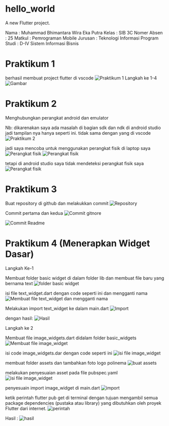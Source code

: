 # hello_world

A new Flutter project.

Nama : Muhammad Bhimantara Wira Eka Putra
Kelas : SIB 3C
Nomer Absen : 25
Matkul : Pemrograman Mobile
Jurusan : Teknologi Informasi
Program Studi : D-IV Sistem Informasi Bisnis



# Praktikum 1
berhasil membuat project flutter di vscode
![Praktikum 1 Langkah ke 1-4](image/Screenshot%202025-10-04%20180518.png)
![Gambar](image/Screenshot%20(267).png)

# Praktikum 2
Menghubungkan perangkat android dan emulator

Nb: dikarenakan saya ada masalah di bagian sdk dan ndk di android studio jadi tampilan nya hanya seperti ini. tidak sama dengan yang di vscode
![Praktikum 2](image/Screenshot%20(268).png)

jadi saya mencoba untuk menggunakan perangkat fisik di laptop saya
![Perangkat fisik](image/Gambar%20WhatsApp%202025-10-06%20pukul%2022.56.37_15e2fd12.jpg)
![Perangkat fisik](image/Gambar%20WhatsApp%202025-10-06%20pukul%2022.56.37_8c61babd.jpg)

tetapi di android studio saya tidak mendeteksi perangkat fisik saya 
![Perangkat fisik](image/Screenshot%20(275).png)

# Praktikum 3

Buat repository di github dan melakukkan commit
![Repository](image/Screenshot%20(270).png)

Commit pertama dan kedua
![Commit gitnore](image/Screenshot%202025-10-04%20181410.png)

![Commit Readme](image/Screenshot%202025-10-04%20181410.png)


# Praktikum 4 (Menerapkan Widget Dasar)
Langkah Ke-1

Membuat folder basic widget di dalam folder lib dan membuat file baru yang bernama text
![folder basic widget](image/Screenshot%202025-10-06%20232949.png)

isi file text_widget.dart dengan code seperti ini dan mengganti nama
![Membuat file text_widget dan mengganti nama](image/Screenshot%202025-10-06%20233028.png)

Melakukan import text_widget ke dalam main.dart
![Import](image/Screenshot%202025-10-06%20234047.png)

dengan hasil:
![Hasil](image/Screenshot%20(272).png)

Langkah ke 2

Membuat file image_widgets.dart didalam folder basic_widgets
![Membuat file image_widget](image/Screenshot%202025-10-06%20234255.png)

isi code image_widgets.dar dengan code seperti ini
![isi file image_widget](image/Screenshot%202025-10-06%20234431.png)


membuat folder assets dan tambahkan foto logo polinema
![buat assets](image/Screenshot%202025-10-06%20234639.png)

melakukan penyesuaian asset pada file pubspec.yaml
![isi file image_widget](image/Screenshot%202025-10-06%20234548.png)

penyesuain import image_widget di main.dart
![import](image/Screenshot%202025-10-06%20235053.png)


ketik perintah flutter pub get di terminal dengan tujuan mengambil semua package dependencies (pustaka atau library) yang dibutuhkan oleh proyek Flutter dari internet.
![perintah](image/Screenshot%202025-10-06%20235240.png)


Hasil :
![hasil](image/Screenshot%20(273).png)












